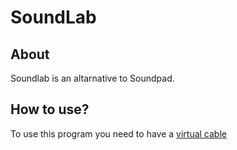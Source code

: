 # SoundLab

## About 

Soundlab is an altarnative to Soundpad.

## How to use?

To use this program you need to have a [virtual cable](https://vb-audio.com/Cable/index.htm)
